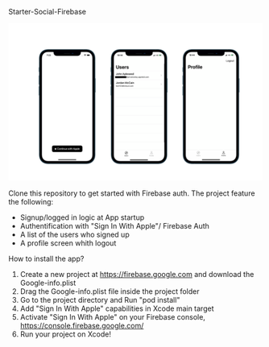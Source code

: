 Starter-Social-Firebase


![Screenshot](screenshots.png)

Clone this repository to get started with Firebase auth. The project feature the following:

- Signup/logged in logic at App startup 
- Authentification with "Sign In With Apple"/ Firebase Auth 
- A list of the users who signed up 
- A profile screen whith logout

How to install the app?

1. Create a new project at https://firebase.google.com and download the Google-info.plist
2. Drag the Google-info.plist file inside the project folder
3. Go to the project directory and Run "pod install"
4. Add "Sign In With Apple" capabilities in Xcode main target
5. Activate "Sign In With Apple" on your Firebase console, https://console.firebase.google.com/
6. Run your project on Xcode!
